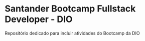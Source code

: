 # Santander Bootcamp Fullstack Developer - DIO
Repositório dedicado para incluir atividades do Bootcamp da DIO
